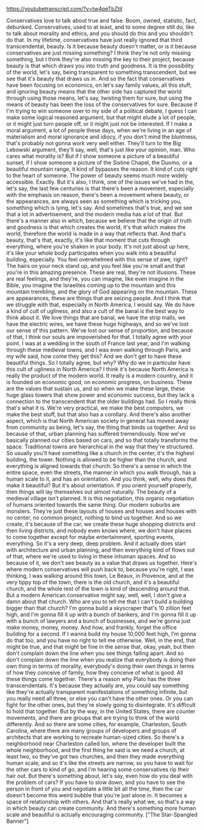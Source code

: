 https://youtubetranscript.com/?v=tw4peTbZtjI

 Conservatives love to talk about true and false. Boom, owned, statistic, fact, debunked. Conservatives, used to at least, and to some degree still do, like to talk about morality and ethics, and you should do this and you shouldn't do that. In my lifetime, conservatives have just really ignored that third transcendental, beauty. Is it because beauty doesn't matter, or is it because conservatives are just missing something? I think they're not only missing something, but I think they're also missing the key to their project, because beauty is that which draws you into truth and goodness. It is the possibility of the world, let's say, being transparent to something transcendent, but we see that it's beauty that draws us in. And so the fact that conservatives have been focusing on economics, on let's say family values, all this stuff, and ignoring beauty means that the other side has captured the world through using those means, let's say, twisting them for sure, but using the means of beauty has been the loss of the conservatives for sure. Because if I'm trying to win someone over to my side of a political debate, I guess I can make some logical reasoned argument, but that might elude a lot of people, or it might just turn people off, or it might just not be interested. If I make a moral argument, a lot of people these days, when we're living in an age of materialism and moral ignorance and idiocy, if you don't mind the bluntness, that's probably not gonna work very well either. They'll turn to the Big Lebowski argument, they'll say, well, that's just like your opinion, man. Who cares what morality is? But if I show someone a picture of a beautiful sunset, if I show someone a picture of the Sistine Chapel, the Duomo, or a beautiful mountain range, it kind of bypasses the reason. It kind of cuts right to the heart of someone. The power of beauty seems much more widely accessible. Exactly. But it's also, I think, one of the issues we've had in the, let's say, the last few centuries is that there's been a movement, especially with the emphasis on reason, there's been a movement where beauty, or the appearances, are always seen as something which is tricking you, something which is lying, let's say. And sometimes that's true, and we see that a lot in advertisement, and the modern media has a lot of that. But there's a manner also in which, because we believe that the origin of truth and goodness is that which creates the world, it's that which makes the world, therefore the world is made in a way that reflects that. And that's beauty, that's that, exactly, it's like that moment that cuts through everything, where you're shaken in your body. It's not just about up here, it's like your whole body participates when you walk into a beautiful building, especially. You feel overwhelmed with this sense of awe, right? The hairs on your neck stand up, and you feel like you're small and that you're in this amazing presence. These are real, they're not illusions. These are real feelings, and they're, you can imagine, like even imagine in the Bible, you imagine the Israelites coming up to the mountain and this mountain trembling, and the glory of God appearing on the mountain. These are appearances, these are things that are seizing people. And I think that we struggle with that, especially in North America, I would say. We do have a kind of cult of ugliness, and also a cult of the banal is the best way to think about it. We love things that are banal, we have the strip malls, we have the electric wires, we have these huge highways, and so we've lost our sense of this pattern. We've lost our sense of proportion, and because of that, I think our souls are impoverished for that. I totally agree with your point. I was at a wedding in the south of France last year, and I'm walking through these medieval towns, and I was even walking through Paris, and my wife said, how come they get this? And we don't get to have these beautiful things. So I totally agree, but why? Why do we in particular have this cult of ugliness in North America? I think it's because North America is really the product of the modern world. It really is a modern country, and it is founded on economic good, on economic progress, on business. These are the values that sustain us, and so when we make these large, these huge glass towers that show power and economic success, but they lack a connection to the transcendent that the older buildings had. So I really think that's what it is. We're very practical, we make the best computers, we make the best stuff, but that also has a corollary. And there's also another aspect, which is that North American society in general has moved away from community as being, let's say, the thing that binds us together. And so because of that, urban planning has suffered tremendously. Now we've basically planned our cities based on cars, and so that totally transforms the space. Traditional towns are hierarchical in the way that they're structured. So usually you'll have something like a church in the center, it's the highest building, the tower. Nothing is allowed to be higher than the church, and everything is aligned towards that church. So there's a sense in which the entire space, even the streets, the manner in which you walk through, has a human scale to it, and has an orientation. And you think, well, why does that make it beautiful? But it's about orientation. If you orient yourself properly, then things will lay themselves out almost naturally. The beauty of a medieval village isn't planned. It is this negotiation, this organic negotiation of humans oriented towards the same thing. Our modern suburbs are monsters. They're just these layouts of houses and houses and houses with no center, no common project, nothing to bind us together. And so we create, it's because of the car, we create these huge shopping districts and then living districts, and nobody even knows where, we don't have places to come together except for maybe entertainment, sporting events, everything. So it's a very deep, deep problem. And it actually does start with architecture and urban planning, and then everything kind of flows out of that, where we're used to living in these inhuman spaces. And so because of it, we don't see beauty as a value that draws us together. Here's where modern conservatives will push back to, because you're right, I was thinking, I was walking around this town, Le Beaux, in Provence, and at the very tippy top of the town, there is the old church, and it's a beautiful church, and the whole rest of the town is kind of descending around that. But a modern American conservative might say, well, well, I don't give a damn about that church. Who are you to tell me that I can't build a building bigger than that church? I'm gonna build a skyscraper that's 10 zillion feet high, and I'm gonna fill it up with a bunch of bankers, and I'm gonna fill it up with a bunch of lawyers and a bunch of businesses, and we're gonna just make money, money, money. And how, and frankly, forget the office building for a second. If I wanna build my house 10,000 feet high, I'm gonna do that too, and you have no right to tell me otherwise. Well, in the end, that might be true, and that might be fine in the sense that, okay, yeah, but then don't complain down the line when you see things falling apart. And so don't complain down the line when you realize that everybody is doing their own thing in terms of morality, everybody's doing their own things in terms of how they conceive of family, how they conceive of what is good. All these things come together. There's a reason why Plato has the three transcendentals. It's because they actually are, you could say something like they're actually transparent manifestations of something infinite, but you really need all three, or else you can't have the other ones. Or you can fight for the other ones, but they're slowly going to disintegrate. It's difficult to hold that together. But by the way, in the United States, there are counter movements, and there are groups that are trying to think of the world differently. And so there are some cities, for example, Charleston, South Carolina, where there are many groups of developers and groups of architects that are working to recreate human-sized cities. So there's a neighborhood near Charleston called Ion, where the developer built the whole neighborhood, and the first thing he said is we need a church, at least two, so they've got two churches, and then they made everything human scale, and so it's like the streets are narrow, so you have to wait for the other cars to kind of go, and I'm hearing some conservatives rip their hair out. But there's something about, let's say, even how do you deal with the problem of cars? If you have to slow down, and you have to see the person in front of you and negotiate a little bit all the time, then the car doesn't become this weird bubble that you're just alone in. It becomes a space of relationship with others. And that's really what we, so that's a way in which beauty can create community. And there's something more human scale and beautiful is actually encouraging community. ["The Star-Spangled Banner"]